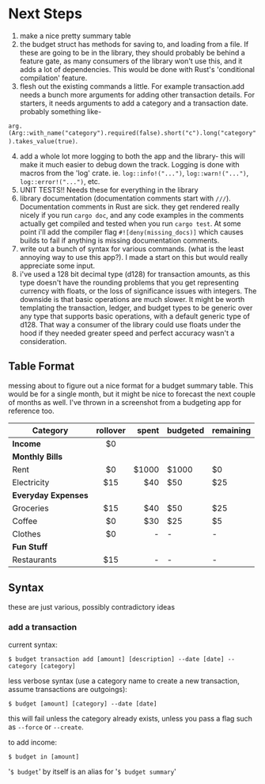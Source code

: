# Next Steps
1. make a nice pretty summary table
2. the budget struct has methods for saving to, and loading from a file. If these are going to be in the library, they should probably be behind a feature gate, as many consumers of the library won't use this, and it adds a lot of dependencies. This would be done with Rust's 'conditional compilation' feature.
3. flesh out the existing commands a little. For example transaction.add needs a bunch more arguments for adding other transaction details. For starters, it needs arguments to add a category and a transaction date. probably something like-

`arg.(Arg::with_name("category").required(false).short("c").long("category").takes_value(true)`.

4. add a whole lot more logging to both the app and the library- this will make it much easier to debug down the track. Logging is done with macros from the 'log' crate. ie. `log::info!("...")`, `log::warn!("...")`, `log::error!("...")`, etc.
5. UNIT TESTS!! Needs these for everything in the library
6. library documentation (documentation comments start with `///`). Documentation comments in Rust are sick. they get rendered really nicely if you run `cargo doc`, and any code examples in the comments actually get compiled and tested when you run `cargo test`.
At some point i'll add the compiler flag `#![deny(missing_docs)]` which causes builds to fail if anything is missing documentation comments.
7. write out a bunch of syntax for various commands. (what is the least annoying way to use this app?). I made a start on this but would really appreciate some input.
8. i've used a 128 bit decimal type (d128) for transaction amounts, as this type doesn't have the rounding problems that you get representing currency with floats, or the loss of significance issues with integers. The downside is that basic operations are much slower. It might be worth templating the transaction, ledger, and budget types to be generic over any type that supports basic operations, with a default generic type of d128. That way a consumer of the library could use floats under the hood if they needed greater speed and perfect accuracy wasn't a consideration.

## Table Format
messing about to figure out a nice format for a budget summary table. This would be for a single month, but it might be nice to forecast the next couple of months as well. I've thrown in a screenshot from a budgeting app for reference too.

| Category      | rollover         | spent | budgeted | remaining |
| ------------- |:-------------:| -----:| --- | --- |
| **Income** | $0 |
| **Monthly Bills**     | | |
| Rent     | $0     |   $1000 | $1000 | $0
| Electricity | $15     |    $40 | $50 | $25
| **Everyday Expenses**    | | | |  
| Groceries | $15     |    $40 | $50 | $25
| Coffee    | $0     |   $30 | $25 | $5
| Clothes   | $0     |   - | - | -
| **Fun Stuff**    | | | |  
| Restaurants | $15     |  - | - | -

## Syntax
these are just various, possibly contradictory ideas
### add a transaction
current syntax:

`$ budget transaction add [amount] [description] --date [date] --category [category]`

less verbose syntax (use a category name to create a new transaction, assume transactions are outgoings):

`$ budget [amount] [category] --date [date]`

this will fail unless the category already exists, unless you pass a flag such as `--force` or `--create`.

to add income:

`$ budget in [amount]`

'`$ budget`' by itself is an alias for '`$ budget summary`'